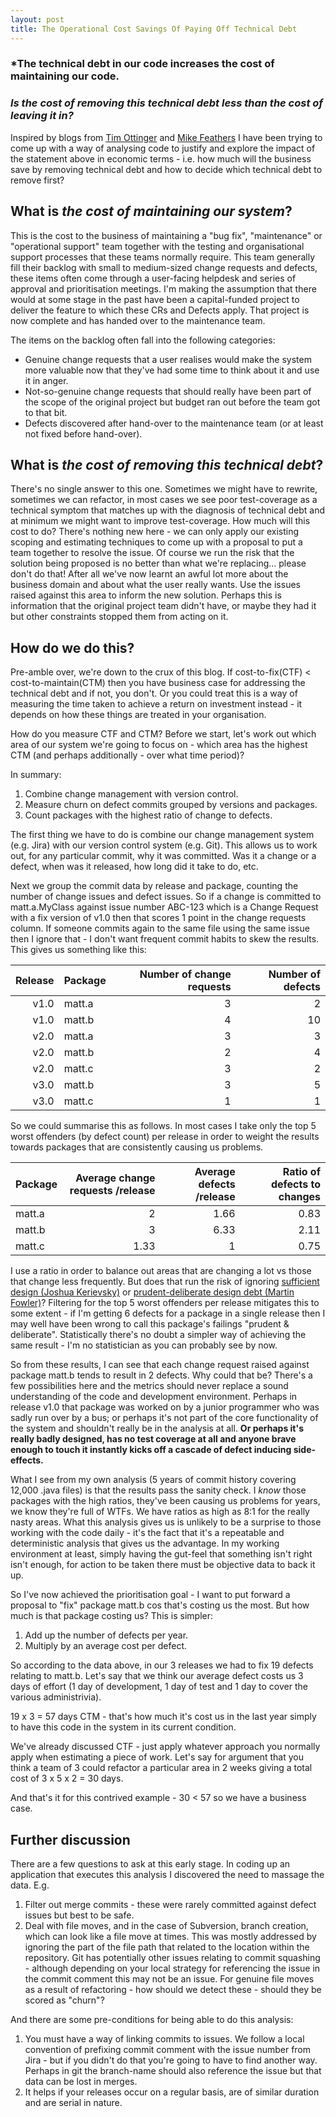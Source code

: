 ```yaml
---
layout: post
title: The Operational Cost Savings Of Paying Off Technical Debt
---
```


### *The technical debt in our code increases the cost of maintaining our code.

### *Is the cost of removing this technical debt less than the cost of leaving it in?*

Inspired by blogs from [Tim Ottinger][1] and [Mike Feathers][2] I have been trying to come up with a way of analysing code to justify and explore the impact of the statement above in economic terms - i.e. how much will the business save by removing technical debt and how to decide which technical debt to remove first?

What is _the cost of maintaining our system_? 
---------------------------------------------

This is the cost to the business of maintaining a "bug fix", "maintenance" or "operational support" team together with the testing and organisational support processes that these teams normally require. This team generally fill their backlog with small to medium-sized change requests and defects, these items often come through a user-facing helpdesk and series of approval and prioritisation meetings. I'm making the assumption that there would at some stage in the past have been a capital-funded project to deliver the feature to which these CRs and Defects apply. That project is now complete and has handed over to the maintenance team. 

The items on the backlog often fall into the following categories:

* Genuine change requests that a user realises would make the system more valuable now that they've had some time to think about it and use it in anger.
* Not-so-genuine change requests that should really have been part of the scope of the original project but budget ran out before the team got to that bit.
* Defects discovered after hand-over to the maintenance team (or at least not fixed before hand-over).

What is _the cost of removing this technical debt_?
---------------------------------------------------

There's no single answer to this one. Sometimes we might have to rewrite, sometimes we can refactor, in most cases we see poor test-coverage as a technical symptom that matches up with the diagnosis of technical debt and at minimum we might want to improve test-coverage. How much will this cost to do? There's nothing new here - we can only apply our existing scoping and estimating techniques to come up with a proposal to put a team together to resolve the issue. Of course we run the risk that the solution being proposed is no better than what we're replacing... please don't do that! After all we've now learnt an awful lot more about the business domain and about what the user really wants. Use the issues raised against this area to inform the new solution. Perhaps this is information that the original project team didn't have, or maybe they had it but other constraints stopped them from acting on it.

How do we do this?
------------------

Pre-amble over, we're down to the crux of this blog. If cost-to-fix(CTF) < cost-to-maintain(CTM) then you have business case for addressing the technical debt and if not, you don't. Or you could treat this is a way of measuring the time taken to achieve a return on investment instead - it depends on how these things are treated in your organisation.

How do you measure CTF and CTM? Before we start, let's work out which area of our system we're going to focus on - which area has the highest CTM (and perhaps additionally - over what time period)?

In summary:
1. Combine change management with version control.
2. Measure churn on defect commits grouped by versions and packages.
3. Count packages with the highest ratio of change to defects.
 
The first thing we have to do is combine our change management system (e.g. Jira) with our version control system (e.g. Git). This allows us to work out, for any particular commit, why it was committed. Was it a change or a defect, when was it released, how long did it take to do, etc.

Next we group the commit data by release and package, counting the number of change issues and defect issues. So if a change is committed to matt.a.MyClass against issue number ABC-123 which is a Change Request with a fix version of v1.0 then that scores 1 point in the change requests column. If someone commits again to the same file using the same issue then I ignore that - I don't want frequent commit habits to skew the results. This gives us something like this:

Release | Package    | Number of change requests |  Number of defects
-------:|:-----------|--------------------------:|------------------:
v1.0    |matt.a      | 3                         | 2
v1.0    |matt.b      | 4                         | 10
v2.0    |matt.a      | 3                         | 3
v2.0    |matt.b      | 2                         | 4
v2.0    |matt.c      | 3                         | 2
v3.0    |matt.b      | 3                         | 5
v3.0    |matt.c      | 1                         | 1

So we could summarise this as follows. In most cases I take only the top 5 worst offenders (by defect count) per release in order to weight the results towards packages that are consistently causing us problems.

Package            | Average change requests /release | Average defects /release | Ratio of defects to changes
:------------------|---------------------------------:|-------------------------:|---------------------------:  
matt.a             | 2                                | 1.66                     | 0.83 
matt.b             | 3                                | 6.33                     | 2.11 
matt.c             | 1.33                             | 1                        | 0.75

I use a ratio in order to balance out areas that are changing a lot vs those that change less frequently. But does that run the risk of ignoring [sufficient design (Joshua Kerievsky)][3] or [prudent-deliberate design debt (Martin Fowler)][4]? Filtering for the top 5 worst offenders per release mitigates this to some extent - if I'm getting 6 defects for a package in a single release then I may well have been wrong to call this package's failings "prudent & deliberate". Statistically there's no doubt a simpler way of achieving the same result - I'm no statistician as you can probably see by now.

So from these results, I can see that each change request raised against package matt.b tends to result in 2 defects. Why could that be? There's a few possibilities here and the metrics should never replace a sound understanding of the code and development environment. Perhaps in release v1.0 that package was worked on by a junior programmer who was sadly run over by a bus; or perhaps it's not part of the core functionality of the system and shouldn't really be in the analysis at all. **Or perhaps it's really badly designed, has no test coverage at all and anyone brave enough to touch it instantly kicks off a cascade of defect inducing side-effects.**

What I see from my own analysis (5 years of commit history covering 12,000 .java files) is that the results pass the sanity check. I _know_ those packages with the high ratios, they've been causing us problems for years, we know they're full of WTFs. We have ratios as high as 8:1 for the really nasty areas. What this analysis gives us is unlikely to be a surprise to those working with the code daily - it's the fact that it's a repeatable and deterministic analysis that gives us the advantage. In my working environment at least, simply having the gut-feel that something isn't right isn't enough, for action to be taken there must be objective data to back it up.

So I've now achieved the prioritisation goal - I want to put forward a proposal to "fix" package matt.b cos that's costing us the most. But how much is that package costing us? This is simpler:

1. Add up the number of defects per year.
2. Multiply by an average cost per defect.

So according to the data above, in our 3 releases we had to fix 19 defects relating to matt.b. Let's say that we think our average defect costs us 3 days of effort (1 day of development, 1 day of test and 1 day to cover the various administrivia). 

19 x 3 = 57 days CTM - that's how much it's cost us in the last year simply to have this code in the system in its current condition.
 
We've already discussed CTF - just apply whatever approach you normally apply when estimating a piece of work. Let's say for argument that you think a team of 3 could refactor a particular area in 2 weeks giving a total cost of 3 x 5 x 2 = 30 days.

And that's it for this contrived example - 30 < 57 so we have a business case.

Further discussion
------------------

There are a few questions to ask at this early stage. In coding up an application that executes this analysis I discovered the need to massage the data. E.g.

1. Filter out merge commits - these were rarely committed against defect issues but best to be safe.
2. Deal with file moves, and in the case of Subversion, branch creation, which can look like a file move at times. This was mostly addressed by ignoring the part of the file path that related to the location within the repository. Git has potentially other issues relating to commit squashing - although depending on your local strategy for referencing the issue in the commit comment this may not be an issue. For genuine file moves as a result of refactoring - how should we detect these - should they be scored as "churn"?

And there are some pre-conditions for being able to do this analysis:

1. You must have a way of linking commits to issues. We follow a local convention of prefixing commit comment with the issue number from Jira - but if you didn't do that you're going to have to find another way. Perhaps in git the branch-name should also reference the issue but that data can be lost in merges.
2. It helps if your releases occur on a regular basis, are of similar duration and are serial in nature.

[1]: http://agileotter.blogspot.com/2010/10/heatmap-new-hotness.html
[2]: http://michaelfeathers.typepad.com/michael_feathers_blog/2011/01/measuring-the-closure-of-code.html
[3]:  https://elearning.industriallogic.com/gh/submit?Action=PageAction&album=blog2009&path=blog2009/2010/sufficientDesign&devLanguage=Java
[4]: http://martinfowler.com/bliki/TechnicalDebtQuadrant.html
